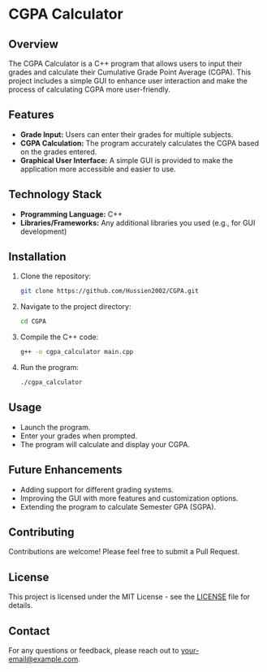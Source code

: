 
# CGPA Calculator

## Overview

The CGPA Calculator is a C++ program that allows users to input their grades and calculate their Cumulative Grade Point Average (CGPA). This project includes a simple GUI to enhance user interaction and make the process of calculating CGPA more user-friendly.

## Features

- **Grade Input:** Users can enter their grades for multiple subjects.
- **CGPA Calculation:** The program accurately calculates the CGPA based on the grades entered.
- **Graphical User Interface:** A simple GUI is provided to make the application more accessible and easier to use.

## Technology Stack

- **Programming Language:** C++
- **Libraries/Frameworks:** Any additional libraries you used (e.g., for GUI development)

## Installation

1. Clone the repository:
   ```bash
   git clone https://github.com/Hussien2002/CGPA.git
   ```
2. Navigate to the project directory:
   ```bash
   cd CGPA
   ```
3. Compile the C++ code:
   ```bash
   g++ -o cgpa_calculator main.cpp
   ```
4. Run the program:
   ```bash
   ./cgpa_calculator
   ```

## Usage

- Launch the program.
- Enter your grades when prompted.
- The program will calculate and display your CGPA.

## Future Enhancements

- Adding support for different grading systems.
- Improving the GUI with more features and customization options.
- Extending the program to calculate Semester GPA (SGPA).

## Contributing

Contributions are welcome! Please feel free to submit a Pull Request.

## License

This project is licensed under the MIT License - see the [LICENSE](LICENSE) file for details.

## Contact

For any questions or feedback, please reach out to [your-email@example.com](mailto:your-email@example.com).
